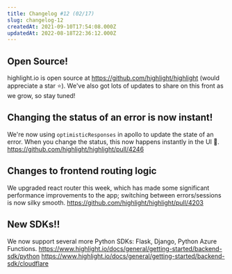 ```yaml
---
title: Changelog #12 (02/17)
slug: changelog-12
createdAt: 2021-09-10T17:54:08.000Z
updatedAt: 2022-08-18T22:36:12.000Z
---
```


## Open Source!
highlight.io is open source at https://github.com/highlight/highlight (would appreciate a star ⭐️). We've also got lots of updates to share on this front as we grow, so stay tuned!

## Changing the status of an error is now instant!
We're now using `optimisticResponses` in apollo to update the state of an error. When you change the status, this now happens instantly in the UI 🤯.
https://github.com/highlight/highlight/pull/4246

## Changes to frontend routing logic
We upgraded react router this week, which has made some significant performance improvements to the app; switching between errors/sessions is now silky smooth.
https://github.com/highlight/highlight/pull/4203

## New SDKs!!
We now support several more Python SDKs: Flask, Django, Python Azure Functions.
https://www.highlight.io/docs/general/getting-started/backend-sdk/python
https://www.highlight.io/docs/general/getting-started/backend-sdk/cloudflare
